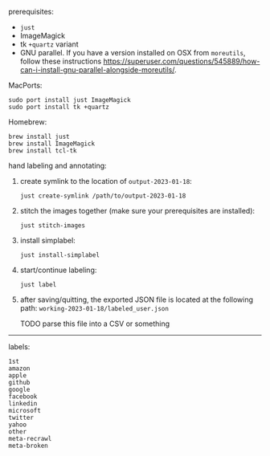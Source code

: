 
prerequisites:
- `just`
- ImageMagick
- tk `+quartz` variant
- GNU parallel. If you have a version installed on OSX from `moreutils`,
     follow these instructions https://superuser.com/questions/545889/how-can-i-install-gnu-parallel-alongside-moreutils/.

MacPorts:
```
sudo port install just ImageMagick
sudo port install tk +quartz
```

Homebrew:
```
brew install just
brew install ImageMagick
brew install tcl-tk
```

hand labeling and annotating:

1. create symlink to the location of `output-2023-01-18`:
   ```
   just create-symlink /path/to/output-2023-01-18
   ```

2. stitch the images together (make sure your prerequisites are
   installed):
   ```
   just stitch-images
   ```

3. install simplabel:
   ```
   just install-simplabel
   ```

4. start/continue labeling:
   ```
   just label
   ```

5. after saving/quitting, the exported JSON file is located at the
   following path: `working-2023-01-18/labeled_user.json`

   TODO parse this file into a CSV or something

----

labels:
```
1st
amazon
apple
github
google
facebook
linkedin
microsoft
twitter
yahoo
other
meta-recrawl
meta-broken
```
